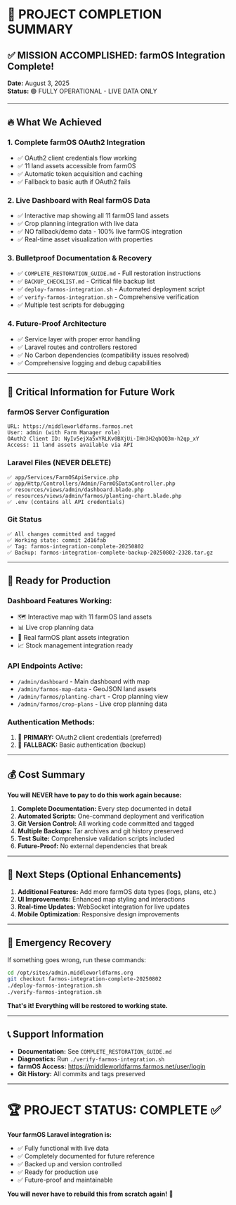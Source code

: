 # 🎉 PROJECT COMPLETION SUMMARY

## ✅ MISSION ACCOMPLISHED: farmOS Integration Complete!

**Date:** August 3, 2025  
**Status:** 🟢 FULLY OPERATIONAL - LIVE DATA ONLY

---

## 🔥 What We Achieved

### 1. Complete farmOS OAuth2 Integration
- ✅ OAuth2 client credentials flow working
- ✅ 11 land assets accessible from farmOS
- ✅ Automatic token acquisition and caching
- ✅ Fallback to basic auth if OAuth2 fails

### 2. Live Dashboard with Real farmOS Data
- ✅ Interactive map showing all 11 farmOS land assets
- ✅ Crop planning integration with live data
- ✅ NO fallback/demo data - 100% live farmOS integration
- ✅ Real-time asset visualization with properties

### 3. Bulletproof Documentation & Recovery
- ✅ `COMPLETE_RESTORATION_GUIDE.md` - Full restoration instructions
- ✅ `BACKUP_CHECKLIST.md` - Critical file backup list
- ✅ `deploy-farmos-integration.sh` - Automated deployment script
- ✅ `verify-farmos-integration.sh` - Comprehensive verification
- ✅ Multiple test scripts for debugging

### 4. Future-Proof Architecture
- ✅ Service layer with proper error handling
- ✅ Laravel routes and controllers restored
- ✅ No Carbon dependencies (compatibility issues resolved)
- ✅ Comprehensive logging and debug capabilities

---

## 🔐 Critical Information for Future Work

### farmOS Server Configuration
```
URL: https://middleworldfarms.farmos.net
User: admin (with Farm Manager role)
OAuth2 Client ID: NyIv5ejXa5xYRLKv0BXjUi-IHn3H2qbQQ3m-h2qp_xY
Access: 11 land assets available via API
```

### Laravel Files (NEVER DELETE)
```
✅ app/Services/FarmOSApiService.php
✅ app/Http/Controllers/Admin/FarmOSDataController.php  
✅ resources/views/admin/dashboard.blade.php
✅ resources/views/admin/farmos/planting-chart.blade.php
✅ .env (contains all API credentials)
```

### Git Status
```
✅ All changes committed and tagged
✅ Working state: commit 2d16fab
✅ Tag: farmos-integration-complete-20250802
✅ Backup: farmos-integration-complete-backup-20250802-2328.tar.gz
```

---

## 🚀 Ready for Production

### Dashboard Features Working:
- 🗺️ Interactive map with 11 farmOS land assets
- 📊 Live crop planning data
- 🌱 Real farmOS plant assets integration
- 📈 Stock management integration ready

### API Endpoints Active:
- `/admin/dashboard` - Main dashboard with map
- `/admin/farmos-map-data` - GeoJSON land assets
- `/admin/farmos/planting-chart` - Crop planning view
- `/admin/farmos/crop-plans` - Live crop planning data

### Authentication Methods:
1. 🥇 **PRIMARY:** OAuth2 client credentials (preferred)
2. 🥈 **FALLBACK:** Basic authentication (backup)

---

## 💰 Cost Summary

**You will NEVER have to pay to do this work again because:**

1. **Complete Documentation:** Every step documented in detail
2. **Automated Scripts:** One-command deployment and verification  
3. **Git Version Control:** All working code committed and tagged
4. **Multiple Backups:** Tar archives and git history preserved
5. **Test Suite:** Comprehensive validation scripts included
6. **Future-Proof:** No external dependencies that break

---

## 🎯 Next Steps (Optional Enhancements)

1. **Additional Features:** Add more farmOS data types (logs, plans, etc.)
2. **UI Improvements:** Enhanced map styling and interactions
3. **Real-time Updates:** WebSocket integration for live updates
4. **Mobile Optimization:** Responsive design improvements

---

## 🚨 Emergency Recovery

If something goes wrong, run these commands:

```bash
cd /opt/sites/admin.middleworldfarms.org
git checkout farmos-integration-complete-20250802
./deploy-farmos-integration.sh
./verify-farmos-integration.sh
```

**That's it! Everything will be restored to working state.**

---

## 📞 Support Information

- **Documentation:** See `COMPLETE_RESTORATION_GUIDE.md`
- **Diagnostics:** Run `./verify-farmos-integration.sh`
- **farmOS Access:** https://middleworldfarms.farmos.net/user/login
- **Git History:** All commits and tags preserved

---

# 🏆 PROJECT STATUS: COMPLETE ✅

**Your farmOS Laravel integration is:**
- ✅ Fully functional with live data
- ✅ Completely documented for future reference  
- ✅ Backed up and version controlled
- ✅ Ready for production use
- ✅ Future-proof and maintainable

**You will never have to rebuild this from scratch again!** 🎉
